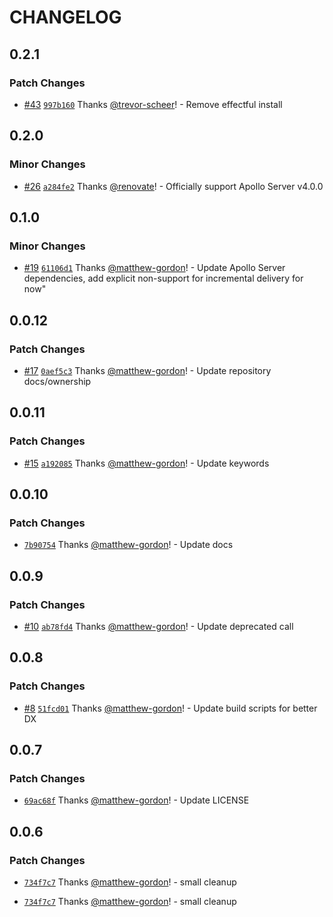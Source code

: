 # CHANGELOG

## 0.2.1

### Patch Changes

- [#43](https://github.com/apollo-server-integrations/apollo-server-integration-koa/pull/43) [`997b160`](https://github.com/apollo-server-integrations/apollo-server-integration-koa/commit/997b160c888f970b3f39abdfd01fb95f83d3fa57) Thanks [@trevor-scheer](https://github.com/trevor-scheer)! - Remove effectful install

## 0.2.0

### Minor Changes

- [#26](https://github.com/apollo-server-integrations/apollo-server-integration-koa/pull/26) [`a284fe2`](https://github.com/apollo-server-integrations/apollo-server-integration-koa/commit/a284fe2bab5da9fad13d8cf5d4cb5a011443fe15) Thanks [@renovate](https://github.com/apps/renovate)! - Officially support Apollo Server v4.0.0

## 0.1.0

### Minor Changes

- [#19](https://github.com/apollo-server-integrations/apollo-server-integration-koa/pull/19) [`61106d1`](https://github.com/apollo-server-integrations/apollo-server-integration-koa/commit/61106d1ed4f7a0e3f94feb117ed69c4ca86efe5d) Thanks [@matthew-gordon](https://github.com/matthew-gordon)! - Update Apollo Server dependencies, add explicit non-support for incremental delivery for now"

## 0.0.12

### Patch Changes

- [#17](https://github.com/apollo-server-integrations/apollo-server-integration-koa/pull/17) [`0aef5c3`](https://github.com/apollo-server-integrations/apollo-server-integration-koa/commit/0aef5c3d83d9f9495a785b350712c4703b9257b4) Thanks [@matthew-gordon](https://github.com/matthew-gordon)! - Update repository docs/ownership

## 0.0.11

### Patch Changes

- [#15](https://github.com/apollo-server-integrations/apollo-server-integration-koa/pull/15) [`a192085`](https://github.com/apollo-server-integrations/apollo-server-integration-koa/commit/a1920855fecd5a0bb1afc0961a86123c960e0508) Thanks [@matthew-gordon](https://github.com/matthew-gordon)! - Update keywords

## 0.0.10

### Patch Changes

- [`7b90754`](https://github.com/apollo-server-integrations/apollo-server-integration-koa/commit/7b9075459e4937be136a841793a279abf826dbbe) Thanks [@matthew-gordon](https://github.com/matthew-gordon)! - Update docs

## 0.0.9

### Patch Changes

- [#10](https://github.com/apollo-server-integrations/apollo-server-integration-koa/pull/10) [`ab78fd4`](https://github.com/apollo-server-integrations/apollo-server-integration-koa/commit/ab78fd42d99d4ba1d52975f718c9fb292a85008a) Thanks [@matthew-gordon](https://github.com/matthew-gordon)! - Update deprecated call

## 0.0.8

### Patch Changes

- [#8](https://github.com/apollo-server-integrations/apollo-server-integration-koa/pull/8) [`51fcd01`](https://github.com/apollo-server-integrations/apollo-server-integration-koa/commit/51fcd01923b785d1dd707a994c705f645e20efaf) Thanks [@matthew-gordon](https://github.com/matthew-gordon)! - Update build scripts for better DX

## 0.0.7

### Patch Changes

- [`69ac68f`](https://github.com/apollo-server-integrations/apollo-server-integration-koa/commit/69ac68f4d86be8a1c629ac777c1f13509cccd7a4) Thanks [@matthew-gordon](https://github.com/matthew-gordon)! - Update LICENSE

## 0.0.6

### Patch Changes

- [`734f7c7`](https://github.com/apollo-server-integrations/apollo-server-integration-koa/commit/734f7c7a2e1bd9aa850294f44f8c504baaea15e2) Thanks [@matthew-gordon](https://github.com/matthew-gordon)! - small cleanup

- [`734f7c7`](https://github.com/apollo-server-integrations/apollo-server-integration-koa/commit/734f7c7a2e1bd9aa850294f44f8c504baaea15e2) Thanks [@matthew-gordon](https://github.com/matthew-gordon)! - small cleanup
